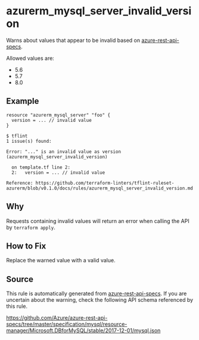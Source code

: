 <!--- This file generated by `tools/apispec-rule-gen/main.go`. DO NOT EDIT --->

# azurerm_mysql_server_invalid_version

Warns about values that appear to be invalid based on [azure-rest-api-specs](https://github.com/Azure/azure-rest-api-specs).

Allowed values are:
- 5.6
- 5.7
- 8.0

## Example

```hcl
resource "azurerm_mysql_server" "foo" {
  version = ... // invalid value
}
```

```
$ tflint
1 issue(s) found:

Error: "..." is an invalid value as version (azurerm_mysql_server_invalid_version)

  on template.tf line 2:
  2:   version = ... // invalid value

Reference: https://github.com/terraform-linters/tflint-ruleset-azurerm/blob/v0.1.0/docs/rules/azurerm_mysql_server_invalid_version.md

```

## Why

Requests containing invalid values will return an error when calling the API by `terraform apply`.

## How to Fix

Replace the warned value with a valid value.

## Source

This rule is automatically generated from [azure-rest-api-specs](https://github.com/Azure/azure-rest-api-specs). If you are uncertain about the warning, check the following API schema referenced by this rule.

https://github.com/Azure/azure-rest-api-specs/tree/master/specification/mysql/resource-manager/Microsoft.DBforMySQL/stable/2017-12-01/mysql.json
